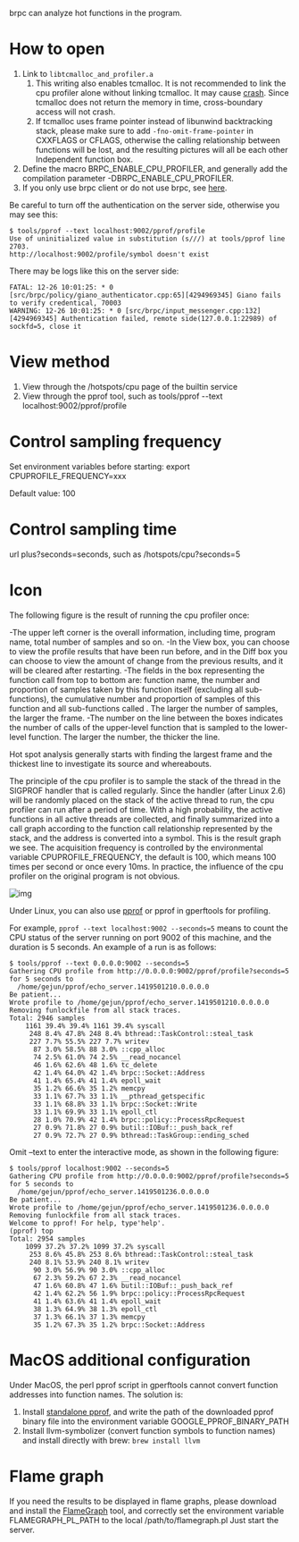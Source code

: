 brpc can analyze hot functions in the program.

# How to open

1. Link to `libtcmalloc_and_profiler.a`
   1. This writing also enables tcmalloc. It is not recommended to link the cpu profiler alone without linking tcmalloc. It may cause [crash](https://github.com/gperftools/gperftools/blob/master/README#L226). Since tcmalloc does not return the memory in time, cross-boundary access will not crash.
   2. If tcmalloc uses frame pointer instead of libunwind backtracking stack, please make sure to add `-fno-omit-frame-pointer` in CXXFLAGS or CFLAGS, otherwise the calling relationship between functions will be lost, and the resulting pictures will all be each other Independent function box.
2. Define the macro BRPC_ENABLE_CPU_PROFILER, and generally add the compilation parameter -DBRPC_ENABLE_CPU_PROFILER.
3. If you only use brpc client or do not use brpc, see [here](dummy_server.md).

Be careful to turn off the authentication on the server side, otherwise you may see this:

```
$ tools/pprof --text localhost:9002/pprof/profile
Use of uninitialized value in substitution (s///) at tools/pprof line 2703.
http://localhost:9002/profile/symbol doesn't exist
```

There may be logs like this on the server side:

```
FATAL: 12-26 10:01:25: * 0 [src/brpc/policy/giano_authenticator.cpp:65][4294969345] Giano fails to verify credentical, 70003
WARNING: 12-26 10:01:25: * 0 [src/brpc/input_messenger.cpp:132][4294969345] Authentication failed, remote side(127.0.0.1:22989) of sockfd=5, close it
```

# View method

1. View through the /hotspots/cpu page of the builtin service
1. View through the pprof tool, such as tools/pprof --text localhost:9002/pprof/profile

# Control sampling frequency

Set environment variables before starting: export CPUPROFILE_FREQUENCY=xxx

Default value: 100

# Control sampling time

url plus?seconds=seconds, such as /hotspots/cpu?seconds=5

# Icon

The following figure is the result of running the cpu profiler once:

-The upper left corner is the overall information, including time, program name, total number of samples and so on.
-In the View box, you can choose to view the profile results that have been run before, and in the Diff box you can choose to view the amount of change from the previous results, and it will be cleared after restarting.
-The fields in the box representing the function call from top to bottom are: function name, the number and proportion of samples taken by this function itself (excluding all sub-functions), the cumulative number and proportion of samples of this function and all sub-functions called . The larger the number of samples, the larger the frame.
-The number on the line between the boxes indicates the number of calls of the upper-level function that is sampled to the lower-level function. The larger the number, the thicker the line.

Hot spot analysis generally starts with finding the largest frame and the thickest line to investigate its source and whereabouts.

The principle of the cpu profiler is to sample the stack of the thread in the SIGPROF handler that is called regularly. Since the handler (after Linux 2.6) will be randomly placed on the stack of the active thread to run, the cpu profiler can run after a period of time. With a high probability, the active functions in all active threads are collected, and finally summarized into a call graph according to the function call relationship represented by the stack, and the address is converted into a symbol. This is the result graph we see. The acquisition frequency is controlled by the environmental variable CPUPROFILE_FREQUENCY, the default is 100, which means 100 times per second or once every 10ms. In practice, the influence of the cpu profiler on the original program is not obvious.

![img](../images/echo_cpu_profiling.png)

Under Linux, you can also use [pprof](https://github.com/brpc/brpc/blob/master/tools/pprof) or pprof in gperftools for profiling.

For example, `pprof --text localhost:9002 --seconds=5` means to count the CPU status of the server running on port 9002 of this machine, and the duration is 5 seconds. An example of a run is as follows:

```
$ tools/pprof --text 0.0.0.0:9002 --seconds=5
Gathering CPU profile from http://0.0.0.0:9002/pprof/profile?seconds=5 for 5 seconds to
  /home/gejun/pprof/echo_server.1419501210.0.0.0.0
Be patient...
Wrote profile to /home/gejun/pprof/echo_server.1419501210.0.0.0.0
Removing funlockfile from all stack traces.
Total: 2946 samples
    1161 39.4% 39.4% 1161 39.4% syscall
     248 8.4% 47.8% 248 8.4% bthread::TaskControl::steal_task
     227 7.7% 55.5% 227 7.7% writev
      87 3.0% 58.5% 88 3.0% ::cpp_alloc
      74 2.5% 61.0% 74 2.5% __read_nocancel
      46 1.6% 62.6% 48 1.6% tc_delete
      42 1.4% 64.0% 42 1.4% brpc::Socket::Address
      41 1.4% 65.4% 41 1.4% epoll_wait
      35 1.2% 66.6% 35 1.2% memcpy
      33 1.1% 67.7% 33 1.1% __pthread_getspecific
      33 1.1% 68.8% 33 1.1% brpc::Socket::Write
      33 1.1% 69.9% 33 1.1% epoll_ctl
      28 1.0% 70.9% 42 1.4% brpc::policy::ProcessRpcRequest
      27 0.9% 71.8% 27 0.9% butil::IOBuf::_push_back_ref
      27 0.9% 72.7% 27 0.9% bthread::TaskGroup::ending_sched
```

Omit –text to enter the interactive mode, as shown in the following figure:

```
$ tools/pprof localhost:9002 --seconds=5       
Gathering CPU profile from http://0.0.0.0:9002/pprof/profile?seconds=5 for 5 seconds to
  /home/gejun/pprof/echo_server.1419501236.0.0.0.0
Be patient...
Wrote profile to /home/gejun/pprof/echo_server.1419501236.0.0.0.0
Removing funlockfile from all stack traces.
Welcome to pprof! For help, type'help'.
(pprof) top
Total: 2954 samples
    1099 37.2% 37.2% 1099 37.2% syscall
     253 8.6% 45.8% 253 8.6% bthread::TaskControl::steal_task
     240 8.1% 53.9% 240 8.1% writev
      90 3.0% 56.9% 90 3.0% ::cpp_alloc
      67 2.3% 59.2% 67 2.3% __read_nocancel
      47 1.6% 60.8% 47 1.6% butil::IOBuf::_push_back_ref
      42 1.4% 62.2% 56 1.9% brpc::policy::ProcessRpcRequest
      41 1.4% 63.6% 41 1.4% epoll_wait
      38 1.3% 64.9% 38 1.3% epoll_ctl
      37 1.3% 66.1% 37 1.3% memcpy
      35 1.2% 67.3% 35 1.2% brpc::Socket::Address
```

# MacOS additional configuration

Under MacOS, the perl pprof script in gperftools cannot convert function addresses into function names. The solution is:

1. Install [standalone pprof](https://github.com/google/pprof), and write the path of the downloaded pprof binary file into the environment variable GOOGLE_PPROF_BINARY_PATH
2. Install llvm-symbolizer (convert function symbols to function names) and install directly with brew: `brew install llvm`

# Flame graph

If you need the results to be displayed in flame graphs, please download and install the [FlameGraph](https://github.com/brendangregg/FlameGraph) tool, and correctly set the environment variable FLAMEGRAPH_PL_PATH to the local /path/to/flamegraph.pl Just start the server.